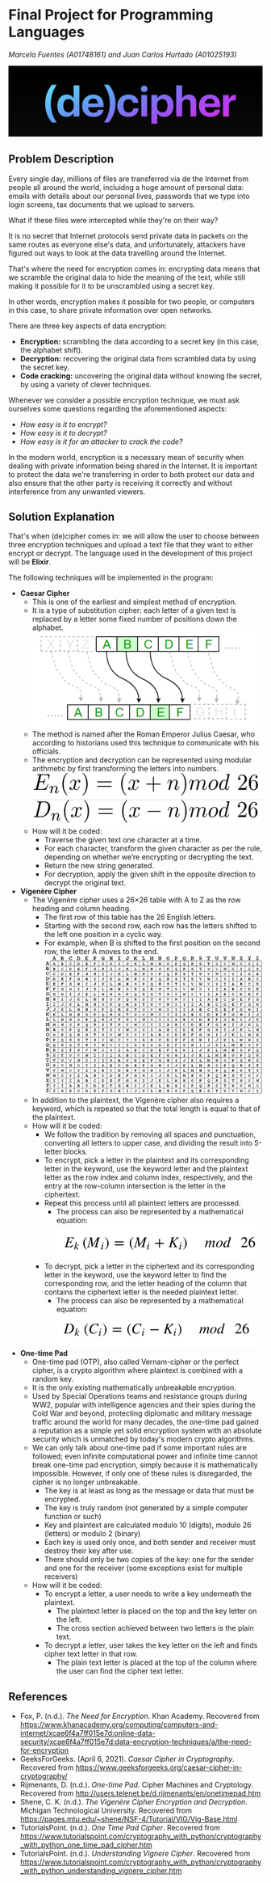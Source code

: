 # Final Project for Programming Languages
_Marcela Fuentes (A01748161) and Juan Carlos Hurtado (A01025193)_

![logo](./img/logo.png) 

## Problem Description

Every single day, millions of files are transferred via de the Internet from people all around the world, incluidng a huge amount of personal data: emails with details about our personal lives, passwords that we type into login screens, tax documents that we upload to servers.

What if these files were intercepted while they're on their way?

It is no secret that Internet protocols send private data in packets on the same routes as everyone else's data, and unfortunately, attackers have figured out ways to look at the data travelling around the Internet.

That's where the need for encryption comes in: encrypting data means that we scramble the original data to hide the meaning of the text, while still making it possible for it to be unscrambled using a secret key.

In other words, encryption makes it possible for two people, or computers in this case, to share private information over open networks.

There are three key aspects of data encryption:
- **Encryption:** scrambling the data according to a secret key (in this case, the alphabet shift).
- **Decryption:** recovering the original data from scrambled data by using the secret key.
- **Code cracking:** uncovering the original data without knowing the secret, by using a variety of clever techniques.

Whenever we consider a possible encryption technique, we must ask ourselves some questions regarding the aforementioned aspects:
- *How easy is it to encrypt?*
- *How easy is it to decrypt?*
- *How easy is it for an attacker to crack the code?*

In the modern world, encryption is a necessary mean of security when dealing with private information being shared in the Internet. It is important to protect the data we're transferring in order to both protect our data and also ensure that the other party is receiving it correctly and without interference from any unwanted viewers.


## Solution Explanation

That's when (de)cipher comes in: we will allow the user to choose between three encryption techniques and upload a text file that they want to either encrypt or decrypt. The language used in the development of this project will be **Elixir**.

The following techniques will be implemented in the program:
- **Caesar Cipher**
    - This is one of the earliest and simplest method of encryption.
    - It is a type of substitution cipher: each letter of a given text is replaced by a letter some fixed number of positions down the alphabet.
    ![caesar](./img/caesar.png)
    - The method is named after the Roman Emperor Julius Caesar, who according to historians used this technique to communicate with his officials.
    - The encryption and decryption can be represented using modular arithmetic by first transforming the letters into numbers.
    ![caesarencrypt](./img/caesarenc.png)
    ![caesardecrypt](./img/caesardec.png)
    - How will it be coded:
        - Traverse the given text one character at a time.
        - For each character, transform the given character as per the rule, depending on whether we’re encrypting or decrypting the text.
        - Return the new string generated.
        - For decryption, apply the given shift in the opposite direction to decrypt the original text.
- **Vigenère Cipher**
    - The Vigenère cipher uses a 26×26 table with A to Z as the row heading and column heading.
        - The first row of this table has the 26 English letters.
        - Starting with the second row, each row has the letters shifted to the left one position in a cyclic way. 
        - For example, when B is shifted to the first position on the second row, the letter A moves to the end.
    ![vigenere](./img/vigenere.jpg)
    - In addition to the plaintext, the Vigenère cipher also requires a keyword, which is repeated so that the total length is equal to that of the plaintext.
    - How will it be coded:
        - We follow the tradition by removing all spaces and punctuation, converting all letters to upper case, and dividing the result into 5-letter blocks.
        - To encrypt, pick a letter in the plaintext and its corresponding letter in the keyword, use the keyword letter and the plaintext letter as the row index and column index, respectively, and the entry at the row-column intersection is the letter in the ciphertext.
        - Repeat this process until all plaintext letters are processed.
            - The process can also be represented by a mathematical equation:
            ![vigenereenc](./img/vigenereenc.png)
        - To decrypt, pick a letter in the ciphertext and its corresponding letter in the keyword, use the keyword letter to find the corresponding row, and the letter heading of the column that contains the ciphertext letter is the needed plaintext letter.
            - The process can also be represented by a mathematical equation:
            ![vigeneredec](./img/vigeneredec.png)
- **One-time Pad**
    - One-time pad (OTP), also called Vernam-cipher or the perfect cipher, is a crypto algorithm where plaintext is combined with a random key.
    - It is the only existing mathematically unbreakable encryption.
    - Used by Special Operations teams and resistance groups during WW2, popular with intelligence agencies and their spies during the Cold War and beyond, protecting diplomatic and military message traffic around the world for many decades, the one-time pad gained a reputation as a simple yet solid encryption system with an absolute security which is unmatched by today's modern crypto algorithms.
    - We can only talk about one-time pad if some important rules are followed; even infinite computational power and infinite time cannot break one-time pad encryption, simply because it is mathematically impossible. However, if only one of these rules is disregarded, the cipher is no longer unbreakable.
        - The key is at least as long as the message or data that must be encrypted.
        - The key is truly random (not generated by a simple computer function or such)
        - Key and plaintext are calculated modulo 10 (digits), modulo 26 (letters) or modulo 2 (binary)
        - Each key is used only once, and both sender and receiver must destroy their key after use.
        - There should only be two copies of the key: one for the sender and one for the receiver (some exceptions exist for multiple receivers)
    - How will it be coded:
        - To encrypt a letter, a user needs to write a key underneath the plaintext.
            - The plaintext letter is placed on the top and the key letter on the left.
            - The cross section achieved between two letters is the plain text.
        - To decrypt a letter, user takes the key letter on the left and finds cipher text letter in that row.
            - The plain text letter is placed at the top of the column where the user can find the cipher text letter.


## References
- Fox, P. (n.d.). _The Need for Encryption_. Khan Academy. Recovered from https://www.khanacademy.org/computing/computers-and-internet/xcae6f4a7ff015e7d:online-data-security/xcae6f4a7ff015e7d:data-encryption-techniques/a/the-need-for-encryption
- GeeksForGeeks. (April 6, 2021). _Caesar Cipher in Cryptography_. Recovered from https://www.geeksforgeeks.org/caesar-cipher-in-cryptography/
- Rijmenants, D. (n.d.). _One-time Pad_. Cipher Machines and Cryptology. Recovered from http://users.telenet.be/d.rijmenants/en/onetimepad.htm
- Shene, C. K. (n.d.). _The Vigenère Cipher Encryption and Decryption_. Michigan Technological University. Recovered from https://pages.mtu.edu/~shene/NSF-4/Tutorial/VIG/Vig-Base.html
- TutorialsPoint. (n.d.). _One Time Pad Cipher_. Recovered from https://www.tutorialspoint.com/cryptography_with_python/cryptography_with_python_one_time_pad_cipher.htm
- TutorialsPoint. (n.d.). _Understanding Vignere Cipher_. Recovered from https://www.tutorialspoint.com/cryptography_with_python/cryptography_with_python_understanding_vignere_cipher.htm
